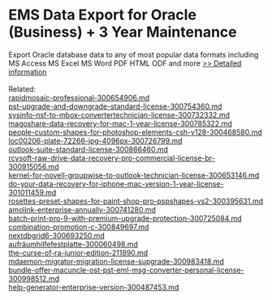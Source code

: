 # EMS Data Export for Oracle (Business) + 3 Year Maintenance
Export Oracle database data to any of most popular data formats including MS Access MS Excel MS Word PDF HTML ODF and more
[>> Detailed information](https://secure.shareit.com/shareit/product.html?productid=300169947&affiliateid=200057808)<br/><br/>Related:
<br />[rapidmosaic-professional-300654906.md](https://github.com/downloadplanet/downloadplanet/blob/main/rapidmosaic-professional-300654906.md)<br />[pst-upgrade-and-downgrade-standard-license-300754360.md](https://github.com/downloadplanet/downloadplanet/blob/main/pst-upgrade-and-downgrade-standard-license-300754360.md)<br />[sysinfo-nsf-to-mbox-convertertechnician-license-300732332.md](https://github.com/downloadplanet/downloadplanet/blob/main/sysinfo-nsf-to-mbox-convertertechnician-license-300732332.md)<br />[magoshare-data-recovery-for-mac-1-year-license-300785322.md](https://github.com/downloadplanet/downloadplanet/blob/main/magoshare-data-recovery-for-mac-1-year-license-300785322.md)<br />[people-custom-shapes-for-photoshop-elements-csh-v128-300468580.md](https://github.com/downloadplanet/downloadplanet/blob/main/people-custom-shapes-for-photoshop-elements-csh-v128-300468580.md)<br />[loc00206-plate-72266-jpg-4096px-300726799.md](https://github.com/downloadplanet/downloadplanet/blob/main/loc00206-plate-72266-jpg-4096px-300726799.md)<br />[outlook-suite-standard-license-300866460.md](https://github.com/downloadplanet/downloadplanet/blob/main/outlook-suite-standard-license-300866460.md)<br />[rcysoft-raw-drive-data-recovery-pro-commercial-license-br-300915056.md](https://github.com/downloadplanet/downloadplanet/blob/main/rcysoft-raw-drive-data-recovery-pro-commercial-license-br-300915056.md)<br />[kernel-for-novell-groupwise-to-outlook-technician-license-300653146.md](https://github.com/downloadplanet/downloadplanet/blob/main/kernel-for-novell-groupwise-to-outlook-technician-license-300653146.md)<br />[do-your-data-recovery-for-iphone-mac-version-1-year-license-301011459.md](https://github.com/downloadplanet/downloadplanet/blob/main/do-your-data-recovery-for-iphone-mac-version-1-year-license-301011459.md)<br />[rosettes-preset-shapes-for-paint-shop-pro-pspshapes-vs2-300395631.md](https://github.com/downloadplanet/downloadplanet/blob/main/rosettes-preset-shapes-for-paint-shop-pro-pspshapes-vs2-300395631.md)<br />[amolink-enterprise-annually-300741280.md](https://github.com/downloadplanet/downloadplanet/blob/main/amolink-enterprise-annually-300741280.md)<br />[batch-print-pro-9-with-premium-upgrade-protection-300725084.md](https://github.com/downloadplanet/downloadplanet/blob/main/batch-print-pro-9-with-premium-upgrade-protection-300725084.md)<br />[combination-promotion-c-300849697.md](https://github.com/downloadplanet/downloadplanet/blob/main/combination-promotion-c-300849697.md)<br />[nextdbgrid6-300693250.md](https://github.com/downloadplanet/downloadplanet/blob/main/nextdbgrid6-300693250.md)<br />[aufräumhilfefestplatte-300060498.md](https://github.com/downloadplanet/downloadplanet/blob/main/aufräumhilfefestplatte-300060498.md)<br />[the-curse-of-ra-junior-edition-211890.md](https://github.com/downloadplanet/downloadplanet/blob/main/the-curse-of-ra-junior-edition-211890.md)<br />[mdaemon-migrator-migration-license-supgrade-300983418.md](https://github.com/downloadplanet/downloadplanet/blob/main/mdaemon-migrator-migration-license-supgrade-300983418.md)<br />[bundle-offer-macuncle-ost-pst-eml-msg-converter-personal-license-300998512.md](https://github.com/downloadplanet/downloadplanet/blob/main/bundle-offer-macuncle-ost-pst-eml-msg-converter-personal-license-300998512.md)<br />[help-generator-enterprise-version-300487453.md](https://github.com/downloadplanet/downloadplanet/blob/main/help-generator-enterprise-version-300487453.md)
